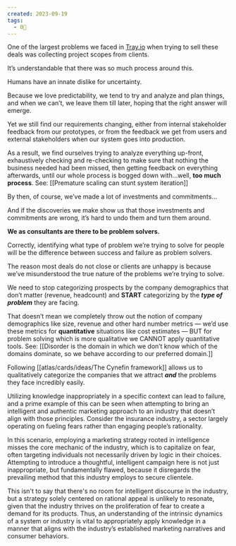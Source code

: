 ```yaml
---
created: 2023-09-19
tags:
  - 0🌲
---
```

One of the largest problems we faced in [Tray.io](http://Tray.io) when trying to sell these deals was collecting project scopes from clients.

It’s understandable that there was so much process around this.

Humans have an innate dislike for uncertainty. 

Because we love predictability, we tend to try and analyze and plan things, and when we can’t, we leave them till later, hoping that the right answer will emerge.

Yet we still find our requirements changing, either from internal stakeholder feedback from our prototypes, or from the feedback we get from users and external stakeholders when our system goes into production.

As a result, we find ourselves trying to analyze everything up-front, exhaustively checking and re-checking to make sure that nothing the business needed had been missed, then getting feedback on everything afterwards, until our whole process is bogged down with…well, **too much process**. See: [[Premature scaling can stunt system iteration]]

By then, of course, we’ve made a lot of investments and commitments…

And if the discoveries we make show us that those investments and commitments are wrong, it’s hard to undo them and turn them around.

**We as consultants are there to be problem solvers.**

Correctly, identifying what type of problem we’re trying to solve for people will be the difference between success and failure as problem solvers.

The reason most deals do not close or clients are unhappy is because we’ve misunderstood the true nature of the problems we’re trying to solve.

We need to stop categorizing prospects by the company demographics that don’t matter (revenue, headcount) and **START** categorizing by the _**type of problem**_ they are facing.

That doesn’t mean we completely throw out the notion of company demographics like size, revenue and other hard number metrics — we’d use these metrics for **quantitative** situations like cost estimates — BUT for problem solving which is more qualitative we CANNOT apply quantitative tools. See: [[Disorder is the domain in which we don’t know which of the domains dominate, so we behave according to our preferred domain.]]

Following [[atlas/cards/ideas/The Cynefin framework]] allows us to qualitatively categorize the companies that we attract _**and**_ the problems they face incredibly easily.

Utilizing knowledge inappropriately in a specific context can lead to failure, and a prime example of this can be seen when attempting to bring an intelligent and authentic marketing approach to an industry that doesn’t align with those principles. Consider the insurance industry, a sector largely operating on fueling fears rather than engaging people’s rationality.

In this scenario, employing a marketing strategy rooted in intelligence misses the core mechanic of the industry, which is to capitalize on fear, often targeting individuals not necessarily driven by logic in their choices. Attempting to introduce a thoughtful, intelligent campaign here is not just inappropriate, but fundamentally flawed, because it disregards the prevailing method that this industry employs to secure clientele.

This isn't to say that there's no room for intelligent discourse in the industry, but a strategy solely centered on rational appeal is unlikely to resonate, given that the industry thrives on the proliferation of fear to create a demand for its products. Thus, an understanding of the intrinsic dynamics of a system or industry is vital to appropriately apply knowledge in a manner that aligns with the industry’s established marketing narratives and consumer behaviors.